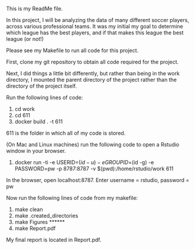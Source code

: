 This is my ReadMe file.

In this project, I will be analyzing the data of many different soccer players, across various professional teams. It was my initial my goal to determine which league has the best players, and if that makes this league the best league (or not!)

Please see my Makefile to run all code for this project.

First, clone my git repository to obtain all code required for the project. 



Next, I did things a little bit differently, but rather than being in the work directory, I mounted the parent directory of the project rather than the directory of the project itself. 

Run the following lines of code: 

1. cd work 
2. cd 611
3. docker build . -t 611

611 is the folder in which all of my code is stored.
 
(On Mac and Linux machines) run the following code to open a Rstudio window in your browser. 

1. docker run -ti -e USERID=$(id -u) -e GROUPID=$(id -g) -e PASSWORD=pw -p 8787:8787 -v $(pwd):/home/rstudio/work 611 

In the browser, open localhost:8787.  Enter username = rstudio, password = pw 


Now run the following lines of code from my makefile:

1.  make clean
2.  make .created_directories
3. make Figures ******
4.  make Report.pdf

My final report is located in Report.pdf.
